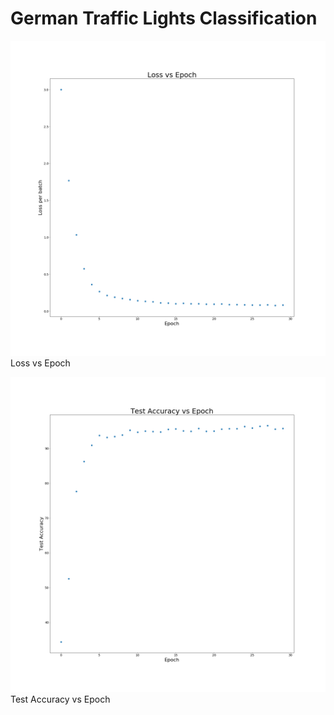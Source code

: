 # German Traffic Lights Classification
![alt text](https://github.com/plkmo/GermanTrafficSigns/blob/master/loss_vs_epoch.png) Loss vs Epoch

![alt text](https://github.com/plkmo/GermanTrafficSigns/blob/master/accuracy_vs_epoch.png) Test Accuracy vs Epoch
